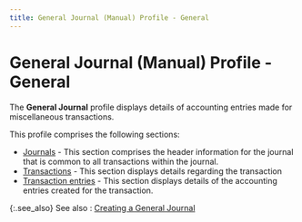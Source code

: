 ```yaml
---
title: General Journal (Manual) Profile - General
---
```


# General Journal (Manual) Profile - General


The **General Journal** profile displays details of accounting entries made for miscellaneous transactions.


This profile comprises the following sections:

- [Journals]({{site.acc_baseurl}}/misc/journals_manual_gj.html) - This section comprises the header information for the journal that is common to all transactions within the journal.
- [Transactions]({{site.acc_baseurl}}/misc/transactions_manual_gj.html) - This section displays details regarding the transaction
- [Transaction entries]({{site.acc_baseurl}}/misc/transaction_entries_manual_gj.html) - This section displays details of the accounting entries created for the transaction.



{:.see_also}
See also
: [Creating a General Journal]({{site.acc_baseurl}}/general-journals/manual-general-journals/creating-a-general-journal/creating_a_general_journal.html)

